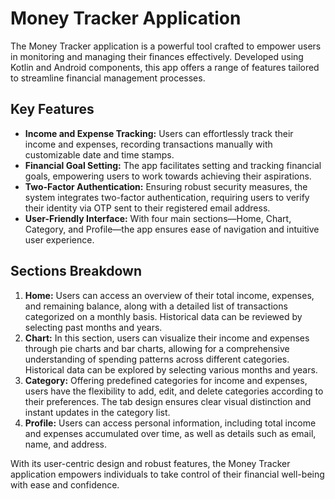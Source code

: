 # Money Tracker Application

The Money Tracker application is a powerful tool crafted to empower users in monitoring and managing their finances effectively. Developed using Kotlin and Android components, this app offers a range of features tailored to streamline financial management processes.

## Key Features

- **Income and Expense Tracking:** Users can effortlessly track their income and expenses, recording transactions manually with customizable date and time stamps.
- **Financial Goal Setting:** The app facilitates setting and tracking financial goals, empowering users to work towards achieving their aspirations.
- **Two-Factor Authentication:** Ensuring robust security measures, the system integrates two-factor authentication, requiring users to verify their identity via OTP sent to their registered email address.
- **User-Friendly Interface:** With four main sections—Home, Chart, Category, and Profile—the app ensures ease of navigation and intuitive user experience.

## Sections Breakdown

1. **Home:** Users can access an overview of their total income, expenses, and remaining balance, along with a detailed list of transactions categorized on a monthly basis. Historical data can be reviewed by selecting past months and years.
2. **Chart:** In this section, users can visualize their income and expenses through pie charts and bar charts, allowing for a comprehensive understanding of spending patterns across different categories. Historical data can be explored by selecting various months and years.
3. **Category:** Offering predefined categories for income and expenses, users have the flexibility to add, edit, and delete categories according to their preferences. The tab design ensures clear visual distinction and instant updates in the category list.
4. **Profile:** Users can access personal information, including total income and expenses accumulated over time, as well as details such as email, name, and address.

With its user-centric design and robust features, the Money Tracker application empowers individuals to take control of their financial well-being with ease and confidence.
